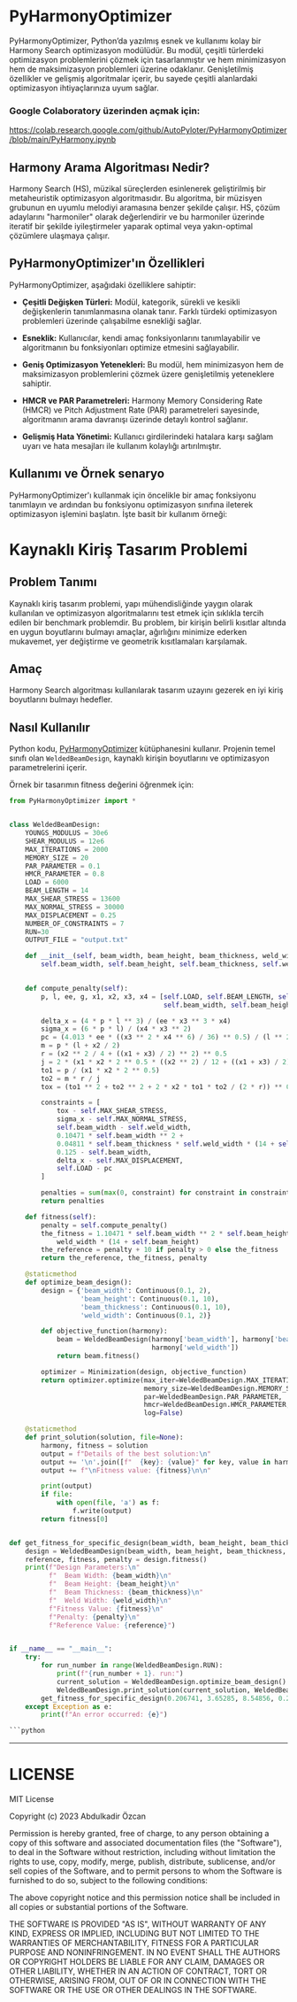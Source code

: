 # PyHarmonyOptimizer

PyHarmonyOptimizer, Python’da yazılmış esnek ve kullanımı kolay bir Harmony Search optimizasyon modülüdür. Bu modül, çeşitli türlerdeki optimizasyon problemlerini çözmek için tasarlanmıştır ve hem minimizasyon hem de maksimizasyon problemleri üzerine odaklanır. Genişletilmiş özellikler ve gelişmiş algoritmalar içerir, bu sayede çeşitli alanlardaki optimizasyon ihtiyaçlarınıza uyum sağlar.

### Google Colaboratory üzerinden açmak için:
https://colab.research.google.com/github/AutoPyloter/PyHarmonyOptimizer/blob/main/PyHarmony.ipynb

## Harmony Arama Algoritması Nedir?

Harmony Search (HS), müzikal süreçlerden esinlenerek geliştirilmiş bir metaheuristik optimizasyon algoritmasıdır. Bu algoritma, bir müzisyen grubunun en uyumlu melodiyi aramasına benzer şekilde çalışır. HS, çözüm adaylarını "harmoniler" olarak değerlendirir ve bu harmoniler üzerinde iteratif bir şekilde iyileştirmeler yaparak optimal veya yakın-optimal çözümlere ulaşmaya çalışır.

## PyHarmonyOptimizer'ın Özellikleri

PyHarmonyOptimizer, aşağıdaki özelliklere sahiptir:

- **Çeşitli Değişken Türleri:** Modül, kategorik, sürekli ve kesikli değişkenlerin tanımlanmasına olanak tanır. Farklı türdeki optimizasyon problemleri üzerinde çalışabilme esnekliği sağlar.
  
- **Esneklik:** Kullanıcılar, kendi amaç fonksiyonlarını tanımlayabilir ve algoritmanın bu fonksiyonları optimize etmesini sağlayabilir.
  
- **Geniş Optimizasyon Yetenekleri:** Bu modül, hem minimizasyon hem de maksimizasyon problemlerini çözmek üzere genişletilmiş yeteneklere sahiptir.
  
- **HMCR ve PAR Parametreleri:** Harmony Memory Considering Rate (HMCR) ve Pitch Adjustment Rate (PAR) parametreleri sayesinde, algoritmanın arama davranışı üzerinde detaylı kontrol sağlanır.
  
- **Gelişmiş Hata Yönetimi:** Kullanıcı girdilerindeki hatalara karşı sağlam uyarı ve hata mesajları ile kullanım kolaylığı artırılmıştır.

## Kullanımı ve Örnek senaryo

PyHarmonyOptimizer'ı kullanmak için öncelikle bir amaç fonksiyonu tanımlayın ve ardından bu fonksiyonu optimizasyon sınıfına ileterek optimizasyon işlemini başlatın. İşte basit bir kullanım örneği:

# Kaynaklı Kiriş Tasarım Problemi

## Problem Tanımı

Kaynaklı kiriş tasarım problemi, yapı mühendisliğinde yaygın olarak kullanılan ve optimizasyon algoritmalarını test etmek için sıklıkla tercih edilen bir benchmark problemdir. Bu problem, bir kirişin belirli kısıtlar altında en uygun boyutlarını bulmayı amaçlar, ağırlığını minimize ederken mukavemet, yer değiştirme ve geometrik kısıtlamaları karşılamak.

## Amaç

Harmony Search algoritması kullanılarak tasarım uzayını gezerek en iyi kiriş boyutlarını bulmayı hedefler.

## Nasıl Kullanılır

Python kodu, [PyHarmonyOptimizer](https://github.com/qm2021/PyHarmonyOptimizer) kütüphanesini kullanır. Projenin temel sınıfı olan `WeldedBeamDesign`, kaynaklı kirişin boyutlarını ve optimizasyon parametrelerini içerir. 

Örnek bir tasarımın fitness değerini öğrenmek için:

```python
from PyHarmonyOptimizer import *


class WeldedBeamDesign:
    YOUNGS_MODULUS = 30e6
    SHEAR_MODULUS = 12e6
    MAX_ITERATIONS = 2000
    MEMORY_SIZE = 20
    PAR_PARAMETER = 0.1
    HMCR_PARAMETER = 0.8
    LOAD = 6000
    BEAM_LENGTH = 14
    MAX_SHEAR_STRESS = 13600
    MAX_NORMAL_STRESS = 30000
    MAX_DISPLACEMENT = 0.25
    NUMBER_OF_CONSTRAINTS = 7
    RUN=30
    OUTPUT_FILE = "output.txt"

    def __init__(self, beam_width, beam_height, beam_thickness, weld_width):
        self.beam_width, self.beam_height, self.beam_thickness, self.weld_width = beam_width, beam_height, \
                                                                                  beam_thickness, weld_width

    def compute_penalty(self):
        p, l, ee, g, x1, x2, x3, x4 = [self.LOAD, self.BEAM_LENGTH, self.YOUNGS_MODULUS, self.SHEAR_MODULUS,
                                       self.beam_width, self.beam_height, self.beam_thickness, self.weld_width]

        delta_x = (4 * p * l ** 3) / (ee * x3 ** 3 * x4)
        sigma_x = (6 * p * l) / (x4 * x3 ** 2)
        pc = (4.013 * ee * ((x3 ** 2 * x4 ** 6) / 36) ** 0.5) / (l ** 2) * (1 - x3 / (2 * l) * (ee / (4 * g)) ** 0.5)
        m = p * (l + x2 / 2)
        r = (x2 ** 2 / 4 + ((x1 + x3) / 2) ** 2) ** 0.5
        j = 2 * (x1 * x2 * 2 ** 0.5 * ((x2 ** 2) / 12 + ((x1 + x3) / 2) ** 2))
        to1 = p / (x1 * x2 * 2 ** 0.5)
        to2 = m * r / j
        tox = (to1 ** 2 + to2 ** 2 + 2 * x2 * to1 * to2 / (2 * r)) ** 0.5

        constraints = [
            tox - self.MAX_SHEAR_STRESS,
            sigma_x - self.MAX_NORMAL_STRESS,
            self.beam_width - self.weld_width,
            0.10471 * self.beam_width ** 2 +
            0.04811 * self.beam_thickness * self.weld_width * (14 + self.beam_height) - 5,
            0.125 - self.beam_width,
            delta_x - self.MAX_DISPLACEMENT,
            self.LOAD - pc
        ]

        penalties = sum(max(0, constraint) for constraint in constraints[:self.NUMBER_OF_CONSTRAINTS])
        return penalties

    def fitness(self):
        penalty = self.compute_penalty()
        the_fitness = 1.10471 * self.beam_width ** 2 * self.beam_height + 0.04811 * self.beam_thickness * self. \
            weld_width * (14 + self.beam_height)
        the_reference = penalty + 10 if penalty > 0 else the_fitness
        return the_reference, the_fitness, penalty

    @staticmethod
    def optimize_beam_design():
        design = {'beam_width': Continuous(0.1, 2),
                  'beam_height': Continuous(0.1, 10),
                  'beam_thickness': Continuous(0.1, 10),
                  'weld_width': Continuous(0.1, 2)}

        def objective_function(harmony):
            beam = WeldedBeamDesign(harmony['beam_width'], harmony['beam_height'], harmony['beam_thickness'],
                                    harmony['weld_width'])
            return beam.fitness()

        optimizer = Minimization(design, objective_function)
        return optimizer.optimize(max_iter=WeldedBeamDesign.MAX_ITERATIONS,
                                  memory_size=WeldedBeamDesign.MEMORY_SIZE,
                                  par=WeldedBeamDesign.PAR_PARAMETER,
                                  hmcr=WeldedBeamDesign.HMCR_PARAMETER,
                                  log=False)

    @staticmethod
    def print_solution(solution, file=None):
        harmony, fitness = solution
        output = f"Details of the best solution:\n"
        output += '\n'.join([f"  {key}: {value}" for key, value in harmony.items()])
        output += f"\nFitness value: {fitness}\n\n"

        print(output)
        if file:
            with open(file, 'a') as f:
                f.write(output)
        return fitness[0]


def get_fitness_for_specific_design(beam_width, beam_height, beam_thickness, weld_width):
    design = WeldedBeamDesign(beam_width, beam_height, beam_thickness, weld_width)
    reference, fitness, penalty = design.fitness()
    print(f"Design Parameters:\n"
          f"  Beam Width: {beam_width}\n"
          f"  Beam Height: {beam_height}\n"
          f"  Beam Thickness: {beam_thickness}\n"
          f"  Weld Width: {weld_width}\n"
          f"Fitness Value: {fitness}\n"
          f"Penalty: {penalty}\n"
          f"Reference Value: {reference}")


if __name__ == "__main__":
    try:
        for run_number in range(WeldedBeamDesign.RUN):
            print(f"{run_number + 1}. run:")
            current_solution = WeldedBeamDesign.optimize_beam_design()
            WeldedBeamDesign.print_solution(current_solution, WeldedBeamDesign.OUTPUT_FILE)
        get_fitness_for_specific_design(0.206741, 3.65285, 8.54856, 0.231265)
    except Exception as e:
        print(f"An error occurred: {e}")

```python

```
---

# LICENSE

MIT License

Copyright (c) 2023 Abdulkadir Özcan

Permission is hereby granted, free of charge, to any person obtaining a copy
of this software and associated documentation files (the "Software"), to deal
in the Software without restriction, including without limitation the rights
to use, copy, modify, merge, publish, distribute, sublicense, and/or sell
copies of the Software, and to permit persons to whom the Software is
furnished to do so, subject to the following conditions:

The above copyright notice and this permission notice shall be included in all
copies or substantial portions of the Software.

THE SOFTWARE IS PROVIDED "AS IS", WITHOUT WARRANTY OF ANY KIND, EXPRESS OR
IMPLIED, INCLUDING BUT NOT LIMITED TO THE WARRANTIES OF MERCHANTABILITY,
FITNESS FOR A PARTICULAR PURPOSE AND NONINFRINGEMENT. IN NO EVENT SHALL THE
AUTHORS OR COPYRIGHT HOLDERS BE LIABLE FOR ANY CLAIM, DAMAGES OR OTHER
LIABILITY, WHETHER IN AN ACTION OF CONTRACT, TORT OR OTHERWISE, ARISING FROM,
OUT OF OR IN CONNECTION WITH THE SOFTWARE OR THE USE OR OTHER DEALINGS IN THE
SOFTWARE.
